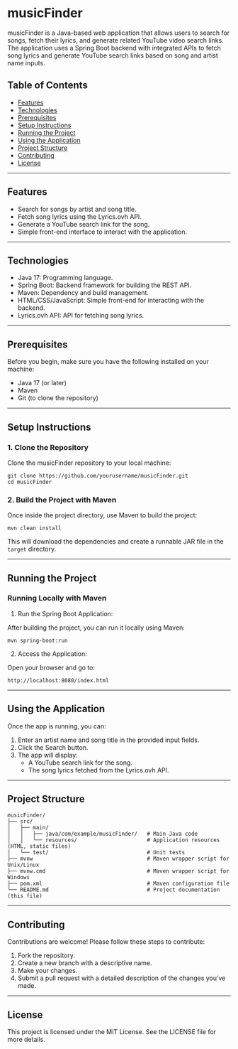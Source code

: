 # musicFinder

musicFinder is a Java-based web application that allows users to search for songs, fetch their lyrics, and generate related YouTube video search links. The application uses a Spring Boot backend with integrated APIs to fetch song lyrics and generate YouTube search links based on song and artist name inputs.

## Table of Contents

- [Features](#features)
- [Technologies](#technologies)
- [Prerequisites](#prerequisites)
- [Setup Instructions](#setup-instructions)
- [Running the Project](#running-the-project)
- [Using the Application](#using-the-application)
- [Project Structure](#project-structure)
- [Contributing](#contributing)
- [License](#license)

---

## Features

- Search for songs by artist and song title.
- Fetch song lyrics using the Lyrics.ovh API.
- Generate a YouTube search link for the song.
- Simple front-end interface to interact with the application.

---

## Technologies

- Java 17: Programming language.
- Spring Boot: Backend framework for building the REST API.
- Maven: Dependency and build management.
- HTML/CSS/JavaScript: Simple front-end for interacting with the backend.
- Lyrics.ovh API: API for fetching song lyrics.

---

## Prerequisites

Before you begin, make sure you have the following installed on your machine:

- Java 17 (or later)
- Maven
- Git (to clone the repository)

---

## Setup Instructions

### 1. Clone the Repository

Clone the musicFinder repository to your local machine:
```
git clone https://github.com/yourusername/musicFinder.git 
cd musicFinder
```

### 2. Build the Project with Maven

Once inside the project directory, use Maven to build the project:
```
mvn clean install
```

This will download the dependencies and create a runnable JAR file in the `target` directory.

---

## Running the Project

### Running Locally with Maven

1. Run the Spring Boot Application:

After building the project, you can run it locally using Maven:
```
mvn spring-boot:run
```

2. Access the Application:

Open your browser and go to:
```
http://localhost:8080/index.html
```

---

## Using the Application

Once the app is running, you can:

1. Enter an artist name and song title in the provided input fields.
2. Click the Search button.
3. The app will display:
   - A YouTube search link for the song.
   - The song lyrics fetched from the Lyrics.ovh API.

---

## Project Structure
```
musicFinder/
├── src/
│   ├── main/
│   │   ├── java/com/example/musicFinder/   # Main Java code
│   │   └── resources/                      # Application resources (HTML, static files)
│   └── test/                               # Unit tests
├── mvnw                                    # Maven wrapper script for Unix/Linux
├── mvnw.cmd                                # Maven wrapper script for Windows
├── pom.xml                                 # Maven configuration file
└── README.md                               # Project documentation (this file)
```
---

## Contributing

Contributions are welcome! Please follow these steps to contribute:

1. Fork the repository.
2. Create a new branch with a descriptive name.
3. Make your changes.
4. Submit a pull request with a detailed description of the changes you’ve made.

---

## License

This project is licensed under the MIT License. See the LICENSE file for more details.


